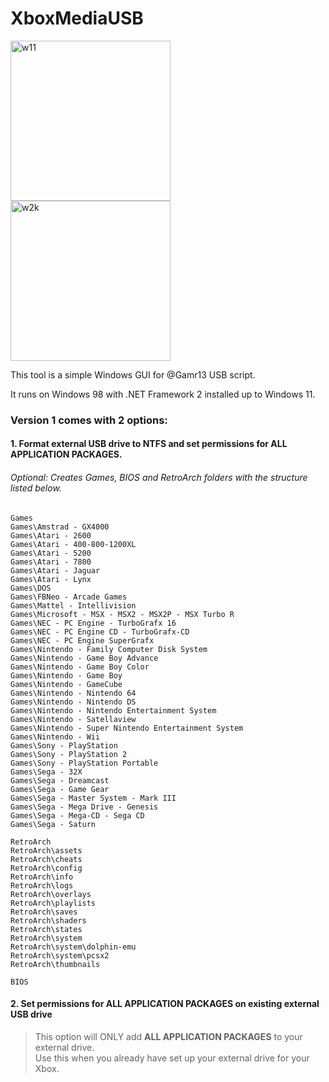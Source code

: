 # XboxMediaUSB

<img width="256" alt="w11" src="https://user-images.githubusercontent.com/84620/196041768-b9ecbc36-1c31-4abf-ad04-efb86bb41f78.png"> <img width="256" alt="w2k" src="https://user-images.githubusercontent.com/84620/196042058-62b5c622-3ffd-46af-9fc3-ac62d31155c5.png">

This tool is a simple Windows GUI for @Gamr13 USB script.

It runs on Windows 98 with .NET Framework 2 installed up to Windows 11.

### Version 1 comes with 2 options:
#### 1. Format external USB drive to NTFS and set permissions for ALL APPLICATION PACKAGES.

###### Optional: Creates Games, BIOS and RetroArch folders with the structure listed below.
```
Games
Games\Amstrad - GX4000
Games\Atari - 2600
Games\Atari - 400-800-1200XL
Games\Atari - 5200
Games\Atari - 7800
Games\Atari - Jaguar
Games\Atari - Lynx
Games\DOS
Games\FBNeo - Arcade Games
Games\Mattel - Intellivision
Games\Microsoft - MSX - MSX2 - MSX2P - MSX Turbo R
Games\NEC - PC Engine - TurboGrafx 16
Games\NEC - PC Engine CD - TurboGrafx-CD
Games\NEC - PC Engine SuperGrafx
Games\Nintendo - Family Computer Disk System
Games\Nintendo - Game Boy Advance
Games\Nintendo - Game Boy Color
Games\Nintendo - Game Boy
Games\Nintendo - GameCube
Games\Nintendo - Nintendo 64
Games\Nintendo - Nintendo DS
Games\Nintendo - Nintendo Entertainment System
Games\Nintendo - Satellaview
Games\Nintendo - Super Nintendo Entertainment System
Games\Nintendo - Wii
Games\Sony - PlayStation
Games\Sony - PlayStation 2
Games\Sony - PlayStation Portable
Games\Sega - 32X
Games\Sega - Dreamcast
Games\Sega - Game Gear
Games\Sega - Master System - Mark III
Games\Sega - Mega Drive - Genesis
Games\Sega - Mega-CD - Sega CD
Games\Sega - Saturn

RetroArch
RetroArch\assets
RetroArch\cheats
RetroArch\config
RetroArch\info
RetroArch\logs
RetroArch\overlays
RetroArch\playlists
RetroArch\saves
RetroArch\shaders
RetroArch\states
RetroArch\system
RetroArch\system\dolphin-emu
RetroArch\system\pcsx2
RetroArch\thumbnails

BIOS
```

#### 2. Set permissions for ALL APPLICATION PACKAGES on existing external USB drive
> This option will ONLY add **ALL APPLICATION PACKAGES** to your external drive.<br/>
> Use this when you already have set up your external drive for your Xbox.
